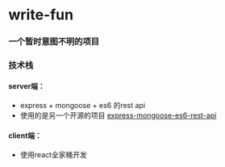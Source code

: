 # write-fun

### 一个暂时意图不明的项目
### 技术栈
#### server端：
- express + mongoose + es6 的rest api
- 使用的是另一个开源的项目 [express-mongoose-es6-rest-api](https://github.com/kunalkapadia/express-mongoose-es6-rest-api.git)
#### client端：
- 使用react全家桶开发